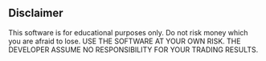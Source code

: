 ## Disclaimer
This software is for educational purposes only. Do not risk money which you are afraid to lose. USE THE SOFTWARE AT YOUR OWN RISK. THE DEVELOPER ASSUME NO RESPONSIBILITY FOR YOUR TRADING RESULTS.

